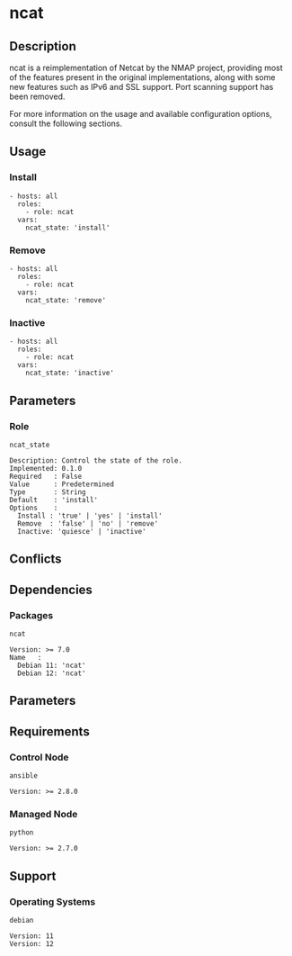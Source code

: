 # ncat

## Description

ncat is a reimplementation of Netcat by the NMAP project, providing most of the
features present in the original implementations, along with some new features
such as IPv6 and SSL support. Port scanning support has been removed.

For more information on the usage and available configuration options,
consult the following sections.

## Usage

### Install

```
- hosts: all
  roles:
    - role: ncat
  vars:
    ncat_state: 'install'
```

### Remove

```
- hosts: all
  roles:
    - role: ncat
  vars:
    ncat_state: 'remove'
```

### Inactive

```
- hosts: all
  roles:
    - role: ncat
  vars:
    ncat_state: 'inactive'
```

## Parameters

### Role

`ncat_state`

    Description: Control the state of the role.
    Implemented: 0.1.0
    Required   : False
    Value      : Predetermined
    Type       : String
    Default    : 'install'
    Options    :
      Install : 'true' | 'yes' | 'install'
      Remove  : 'false' | 'no' | 'remove'
      Inactive: 'quiesce' | 'inactive'

## Conflicts

## Dependencies

### Packages

`ncat`

    Version: >= 7.0
    Name   :
      Debian 11: 'ncat'
      Debian 12: 'ncat'

## Parameters

## Requirements

### Control Node

`ansible`

    Version: >= 2.8.0

### Managed Node

`python`

    Version: >= 2.7.0

## Support

### Operating Systems

`debian`

    Version: 11
    Version: 12

